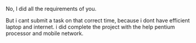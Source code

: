No, I did all the requirements of you.

But i cant submit a task on that correct time, because i dont have efficient laptop and internet.
i did complete the project with the help pentium processor and mobile network.